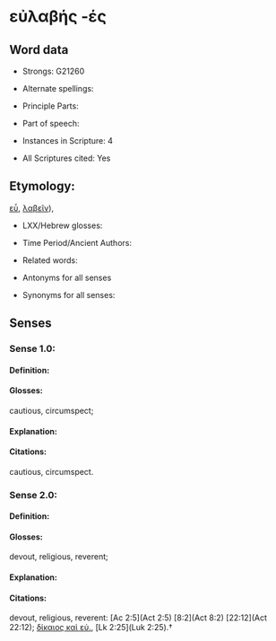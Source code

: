 # εὐλαβής -ές

<!-- Status: S2=NeedsEdits -->
<!-- Lexica used for edits:   -->

## Word data

* Strongs: G21260

* Alternate spellings:



* Principle Parts: 


* Part of speech: 


* Instances in Scripture: 4

* All Scriptures cited: Yes

## Etymology: 

[εὖ](), [λαβεῖν]()), 

* LXX/Hebrew glosses: 


* Time Period/Ancient Authors: 


* Related words: 

* Antonyms for all senses

* Synonyms for all senses: 


## Senses 


### Sense  1.0: 

#### Definition: 

#### Glosses: 

cautious, circumspect; 

#### Explanation: 


#### Citations: 

cautious, circumspect. 

### Sense  2.0: 

#### Definition: 

#### Glosses: 

devout, religious, reverent; 

#### Explanation: 


#### Citations: 

devout, religious, reverent: [Ac 2:5](Act 2:5) [8:2](Act 8:2) [22:12](Act 22:12); [δίκαιος καὶ εὐ.](), [Lk 2:25](Luk 2:25).†

